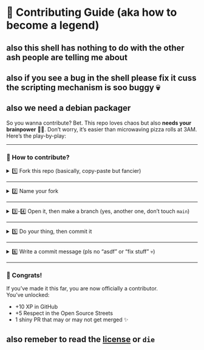 # 🍕 Contributing Guide (aka how to become a legend)
## also this shell has nothing to do with the other ash people are telling me about
## also if you see a bug in the shell please fix it cuss the scripting mechanism is soo buggy 💀
## also we need a debian packager
So you wanna contribute? Bet. This repo loves chaos but also **needs your brainpower** 🧠✨. Don’t worry, it’s easier than microwaving pizza rolls at 3AM. Here’s the play-by-play:  

---

### 🥞 How to contribute?

<details>
<summary>1️⃣ Fork this repo (basically, copy-paste but fancier)</summary>

So yeah… click the big fork button.  
Think of it as cloning yourself but with less moral consequences.  

<img width="579" height="119" alt="step1" src="https://github.com/user-attachments/assets/06a8f28e-a7c7-4a0c-a46b-96b9f14ab209" />

</details>

---

<details>
<summary>2️⃣ Name your fork</summary>

Go wild. Call it `my-epic-fork`, `project-but-better`, or `pls-work-this-time`.  
Naming is free therapy.  

<img width="917" height="559" alt="step2" src="https://github.com/user-attachments/assets/24705939-cd14-4c62-a831-9b8c2d598e51" />

</details>

---

<details>
<summary>3️⃣-4️⃣ Open it, then make a branch (yes, another one, don’t touch <code>main</code>)</summary>

- Never mess with `main` unless you like explosions 💥.  
- Branch = your personal sandbox. Do whatever. Break stuff.  
- Name it something descriptive like `fix-bug`, `add-feature`, or `make-it-pretty`.  

<img width="409" height="148" alt="step3" src="https://github.com/user-attachments/assets/340cfd6a-19c4-4a94-8ab3-c665413d20b2" />

<br><br>

<img width="330" height="269" alt="step3b" src="https://github.com/user-attachments/assets/f104fd4c-5221-417a-9eda-79d93af72a14" />

<br><br>

<img width="1319" height="297" alt="step4" src="https://github.com/user-attachments/assets/98dc4f33-fb3c-4d88-a579-46d5b13602db" />

</details>

---

<details>
<summary>5️⃣ Do your thing, then commit it</summary>

Code, docs, memes, random ASCII art—whatever this repo needs.  
Then smash that green button like it owes you money.  

<img width="928" height="153" alt="step5" src="https://github.com/user-attachments/assets/90079744-2382-43d7-890d-a680719bbf49" />

</details>

---

<details>
<summary>6️⃣ Write a commit message (pls no “asdf” or “fix stuff” 💀)</summary>

✨Tips for good commit messages✨  
- ✅ `fix: removed bug that caused app to explode`  
- ❌ `pls work`  
- ❌ `aaaaaaaaaaaaa`  

Then click submit and **pray to the GitHub gods** 🙏  

<img width="927" height="532" alt="step6" src="https://github.com/user-attachments/assets/b4e8cf5b-8a2e-446f-9742-196833827d36" />

</details>

---

### 🎉 Congrats!
If you’ve made it this far, you are now officially a contributor.  
You’ve unlocked:  
- +10 XP in GitHub  
- +5 Respect in the Open Source Streets  
- 1 shiny PR that may or may not get merged ✨

## also remeber to read the [license](https://github.com/aserdevyt/ash-shell/blob/main/LICENSE) or `die`

